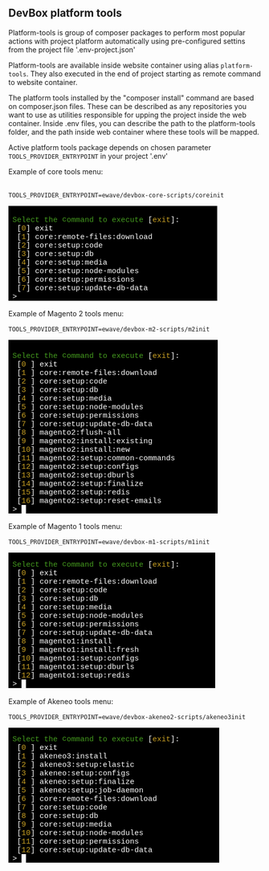 ## DevBox platform tools

Platform-tools is group of composer packages to perform most popular actions with project platform automatically using pre-configured settins from the project file '.env-project.json'

Platform-tools are available inside website container using alias `platform-tools`. They also executed in the end of project starting as remote command to website container.

The platform tools installed by the "composer install" command are based on composer.json files. These can be described as any repositories you want to use as utilities responsible for upping the project inside the web container. Inside .env files, you can describe the path to the platform-tools folder, and the path inside web container where these tools will be mapped.

Active platform tools package depends on chosen parameter `TOOLS_PROVIDER_ENTRYPOINT` in your project '.env'

Example of core tools menu:
```dotenv

TOOLS_PROVIDER_ENTRYPOINT=ewave/devbox-core-scripts/coreinit
```
![Preview](../img/platform-tools/platform-tools-core.png)


Example of Magento 2 tools menu:
```dotenv
TOOLS_PROVIDER_ENTRYPOINT=ewave/devbox-m2-scripts/m2init
```
![Preview](../img/platform-tools/platform-tools-magento2.png)


Example of Magento 1 tools menu:
```dotenv
TOOLS_PROVIDER_ENTRYPOINT=ewave/devbox-m1-scripts/m1init
```
![Preview](../img/platform-tools/platform-tools-magento1.png)


Example of Akeneo tools menu:
```dotenv
TOOLS_PROVIDER_ENTRYPOINT=ewave/devbox-akeneo2-scripts/akeneo3init
```
![Preview](../img/platform-tools/platform-tools-akeneo3.png)

